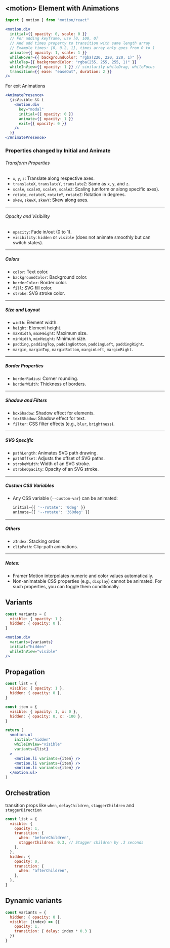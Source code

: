 
## \<motion> Element with Animations
```jsx
import { motion } from "motion/react"
```

```jsx
<motion.div
  initial={{ opacity: 0, scale: 0 }} 
  // For adding keyframe, use [0, 100, 0]
  // And add times property to transition with same length array
  // Example times: [0, 0.2, 1], times array only goes from 0 to 1 
  animate={{ opacity: 1, scale: 1 }}
  whileHover={{ backgroundColor: "rgba(220, 220, 220, 1)" }}
  whileTap={{ backgroundColor: "rgba(255, 255, 255, 1)" }}
  whileInView={{ opacity: 1 }} // similarily whileDrag, whileFocus
  transition={{ ease: "easeOut", duration: 2 }}
/>
```

For exit Animations

```jsx
<AnimatePresence>
  {isVisible && (
    <motion.div
      key="modal"
      initial={{ opacity: 0 }}
      animate={{ opacity: 1 }}
      exit={{ opacity: 0 }}
    />
  )}
</AnimatePresence>
```
### Properties changed by Initial and Animate
###### Transform Properties

- `x`, `y`, `z`: Translate along respective axes.
- `translateX`, `translateY`, `translateZ`: Same as `x`, `y`, and `z`.
- `scale`, `scaleX`, `scaleY`, `scaleZ`: Scaling (uniform or along specific axes).
- `rotate`, `rotateX`, `rotateY`, `rotateZ`: Rotation in degrees.
- `skew`, `skewX`, `skewY`: Skew along axes.

---

###### Opacity and Visibility

- `opacity`: Fade in/out (0 to 1).
- `visibility`: `hidden` or `visible` (does not animate smoothly but can switch states).

---

##### Colors

- `color`: Text color.
- `backgroundColor`: Background color.
- `borderColor`: Border color.
- `fill`: SVG fill color.
- `stroke`: SVG stroke color.

---

##### Size and Layout

- `width`: Element width.
- `height`: Element height.
- `maxWidth`, `maxHeight`: Maximum size.
- `minWidth`, `minHeight`: Minimum size.
- `padding`, `paddingTop`, `paddingBottom`, `paddingLeft`, `paddingRight`.
- `margin`, `marginTop`, `marginBottom`, `marginLeft`, `marginRight`.

---

##### Border Properties

- `borderRadius`: Corner rounding.
- `borderWidth`: Thickness of borders.

---

##### Shadow and Filters

- `boxShadow`: Shadow effect for elements.
- `textShadow`: Shadow effect for text.
- `filter`: CSS filter effects (e.g., `blur`, `brightness`).

---

##### SVG Specific

- `pathLength`: Animates SVG path drawing.
- `pathOffset`: Adjusts the offset of SVG paths.
- `strokeWidth`: Width of an SVG stroke.
- `strokeOpacity`: Opacity of an SVG stroke.

---

##### Custom CSS Variables

- Any CSS variable (`--custom-var`) can be animated:
    
    ```jsx
    initial={{ '--rotate': '0deg' }}
    animate={{ '--rotate': '360deg' }}
    ```
    

---

##### Others

- `zIndex`: Stacking order.
- `clipPath`: Clip-path animations.

---

##### Notes:

- Framer Motion interpolates numeric and color values automatically.
- Non-animatable CSS properties (e.g., `display`) cannot be animated. For such properties, you can toggle them conditionally.



## Variants
```jsx
const variants = {
  visible: { opacity: 1 },
  hidden: { opacity: 0 },
}

<motion.div
  variants={variants}
  initial="hidden"
  whileInView="visible"
/>
```

## Propagation
```jsx
const list = {
  visible: { opacity: 1 },
  hidden: { opacity: 0 },
}

const item = {
  visible: { opacity: 1, x: 0 },
  hidden: { opacity: 0, x: -100 },
}

return (
  <motion.ul
    initial="hidden"
    whileInView="visible"
    variants={list}
  >
    <motion.li variants={item} />
    <motion.li variants={item} />
    <motion.li variants={item} />
  </motion.ul>
)
```

## Orchestration
transition props like `when`, `delayChildren`, `staggerChildren` and `staggerDirection`
```jsx
const list = {
  visible: {
    opacity: 1,
    transition: {
      when: "beforeChildren",
      staggerChildren: 0.3, // Stagger children by .3 seconds
    },
  },
  hidden: {
    opacity: 0,
    transition: {
      when: "afterChildren",
    },
  },
}
```

## Dynamic variants
```jsx
const variants = {
  hidden: { opacity: 0 },
  visible: (index) => ({
    opacity: 1,
    transition: { delay: index * 0.3 }
  })
}
```
